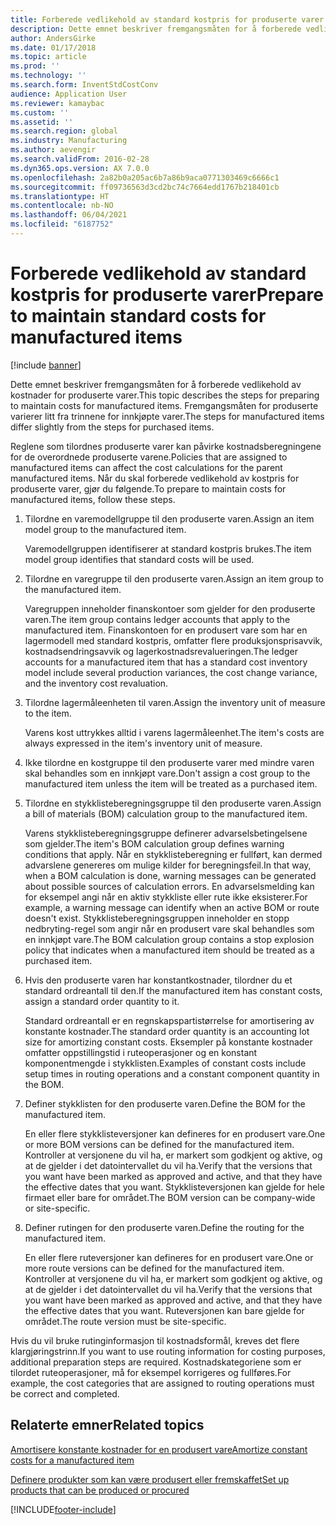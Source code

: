 ```yaml
---
title: Forberede vedlikehold av standard kostpris for produserte varer
description: Dette emnet beskriver fremgangsmåten for å forberede vedlikehold av kostnader for produserte varer.
author: AndersGirke
ms.date: 01/17/2018
ms.topic: article
ms.prod: ''
ms.technology: ''
ms.search.form: InventStdCostConv
audience: Application User
ms.reviewer: kamaybac
ms.custom: ''
ms.assetid: ''
ms.search.region: global
ms.industry: Manufacturing
ms.author: aevengir
ms.search.validFrom: 2016-02-28
ms.dyn365.ops.version: AX 7.0.0
ms.openlocfilehash: 2a82b0a205ac6b7a86b9aca0771303469c6666c1
ms.sourcegitcommit: ff09736563d3cd2bc74c7664edd1767b218401cb
ms.translationtype: HT
ms.contentlocale: nb-NO
ms.lasthandoff: 06/04/2021
ms.locfileid: "6187752"
---
```

# <a name="prepare-to-maintain-standard-costs-for-manufactured-items"></a><span data-ttu-id="c9281-103">Forberede vedlikehold av standard kostpris for produserte varer</span><span class="sxs-lookup"><span data-stu-id="c9281-103">Prepare to maintain standard costs for manufactured items</span></span>

[!include [banner](../includes/banner.md)]

<span data-ttu-id="c9281-104">Dette emnet beskriver fremgangsmåten for å forberede vedlikehold av kostnader for produserte varer.</span><span class="sxs-lookup"><span data-stu-id="c9281-104">This topic describes the steps for preparing to maintain costs for manufactured items.</span></span> <span data-ttu-id="c9281-105">Fremgangsmåten for produserte varierer litt fra trinnene for innkjøpte varer.</span><span class="sxs-lookup"><span data-stu-id="c9281-105">The steps for manufactured items differ slightly from the steps for purchased items.</span></span>

<span data-ttu-id="c9281-106">Reglene som tilordnes produserte varer kan påvirke kostnadsberegningene for de overordnede produserte varene.</span><span class="sxs-lookup"><span data-stu-id="c9281-106">Policies that are assigned to manufactured items can affect the cost calculations for the parent manufactured items.</span></span> <span data-ttu-id="c9281-107">Når du skal forberede vedlikehold av kostpris for produserte varer, gjør du følgende.</span><span class="sxs-lookup"><span data-stu-id="c9281-107">To prepare to maintain costs for manufactured items, follow these steps.</span></span>

1. <span data-ttu-id="c9281-108">Tilordne en varemodellgruppe til den produserte varen.</span><span class="sxs-lookup"><span data-stu-id="c9281-108">Assign an item model group to the manufactured item.</span></span> 

   <span data-ttu-id="c9281-109">Varemodellgruppen identifiserer at standard kostpris brukes.</span><span class="sxs-lookup"><span data-stu-id="c9281-109">The item model group identifies that standard costs will be used.</span></span>

2. <span data-ttu-id="c9281-110">Tilordne en varegruppe til den produserte varen.</span><span class="sxs-lookup"><span data-stu-id="c9281-110">Assign an item group to the manufactured item.</span></span> 

   <span data-ttu-id="c9281-111">Varegruppen inneholder finanskontoer som gjelder for den produserte varen.</span><span class="sxs-lookup"><span data-stu-id="c9281-111">The item group contains ledger accounts that apply to the manufactured item.</span></span> <span data-ttu-id="c9281-112">Finanskontoen for en produsert vare som har en lagermodell med standard kostpris, omfatter flere produksjonsprisavvik, kostnadsendringsavvik og lagerkostnadsrevalueringen.</span><span class="sxs-lookup"><span data-stu-id="c9281-112">The ledger accounts for a manufactured item that has a standard cost inventory model include several production variances, the cost change variance, and the inventory cost revaluation.</span></span>

3. <span data-ttu-id="c9281-113">Tilordne lagermåleenheten til varen.</span><span class="sxs-lookup"><span data-stu-id="c9281-113">Assign the inventory unit of measure to the item.</span></span> 

   <span data-ttu-id="c9281-114">Varens kost uttrykkes alltid i varens lagermåleenhet.</span><span class="sxs-lookup"><span data-stu-id="c9281-114">The item's costs are always expressed in the item's inventory unit of measure.</span></span>

4. <span data-ttu-id="c9281-115">Ikke tilordne en kostgruppe til den produserte varer med mindre varen skal behandles som en innkjøpt vare.</span><span class="sxs-lookup"><span data-stu-id="c9281-115">Don't assign a cost group to the manufactured item unless the item will be treated as a purchased item.</span></span>

5. <span data-ttu-id="c9281-116">Tilordne en stykklisteberegningsgruppe til den produserte varen.</span><span class="sxs-lookup"><span data-stu-id="c9281-116">Assign a bill of materials (BOM) calculation group to the manufactured item.</span></span> 

   <span data-ttu-id="c9281-117">Varens stykklisteberegningsgruppe definerer advarselsbetingelsene som gjelder.</span><span class="sxs-lookup"><span data-stu-id="c9281-117">The item's BOM calculation group defines warning conditions that apply.</span></span> <span data-ttu-id="c9281-118">Når en stykklisteberegning er fullført, kan dermed advarslene genereres om mulige kilder for beregningsfeil.</span><span class="sxs-lookup"><span data-stu-id="c9281-118">In that way, when a BOM calculation is done, warning messages can be generated about possible sources of calculation errors.</span></span> <span data-ttu-id="c9281-119">En advarselsmelding kan for eksempel angi når en aktiv stykkliste eller rute ikke eksisterer.</span><span class="sxs-lookup"><span data-stu-id="c9281-119">For example, a warning message can identify when an active BOM or route doesn't exist.</span></span> <span data-ttu-id="c9281-120">Stykklisteberegningsgruppen inneholder en stopp nedbryting-regel som angir når en produsert vare skal behandles som en innkjøpt vare.</span><span class="sxs-lookup"><span data-stu-id="c9281-120">The BOM calculation group contains a stop explosion policy that indicates when a manufactured item should be treated as a purchased item.</span></span>

6. <span data-ttu-id="c9281-121">Hvis den produserte varen har konstantkostnader, tilordner du et standard ordreantall til den.</span><span class="sxs-lookup"><span data-stu-id="c9281-121">If the manufactured item has constant costs, assign a standard order quantity to it.</span></span> 

   <span data-ttu-id="c9281-122">Standard ordreantall er en regnskapspartistørrelse for amortisering av konstante kostnader.</span><span class="sxs-lookup"><span data-stu-id="c9281-122">The standard order quantity is an accounting lot size for amortizing constant costs.</span></span> <span data-ttu-id="c9281-123">Eksempler på konstante kostnader omfatter oppstillingstid i ruteoperasjoner og en konstant komponentmengde i stykklisten.</span><span class="sxs-lookup"><span data-stu-id="c9281-123">Examples of constant costs include setup times in routing operations and a constant component quantity in the BOM.</span></span>

7. <span data-ttu-id="c9281-124">Definer stykklisten for den produserte varen.</span><span class="sxs-lookup"><span data-stu-id="c9281-124">Define the BOM for the manufactured item.</span></span> 

   <span data-ttu-id="c9281-125">En eller flere stykklisteversjoner kan defineres for en produsert vare.</span><span class="sxs-lookup"><span data-stu-id="c9281-125">One or more BOM versions can be defined for the manufactured item.</span></span> <span data-ttu-id="c9281-126">Kontroller at versjonene du vil ha, er markert som godkjent og aktive, og at de gjelder i det datointervallet du vil ha.</span><span class="sxs-lookup"><span data-stu-id="c9281-126">Verify that the versions that you want have been marked as approved and active, and that they have the effective dates that you want.</span></span> <span data-ttu-id="c9281-127">Stykklisteversjonen kan gjelde for hele firmaet eller bare for området.</span><span class="sxs-lookup"><span data-stu-id="c9281-127">The BOM version can be company-wide or site-specific.</span></span>

8. <span data-ttu-id="c9281-128">Definer rutingen for den produserte varen.</span><span class="sxs-lookup"><span data-stu-id="c9281-128">Define the routing for the manufactured item.</span></span> 

   <span data-ttu-id="c9281-129">En eller flere ruteversjoner kan defineres for en produsert vare.</span><span class="sxs-lookup"><span data-stu-id="c9281-129">One or more route versions can be defined for the manufactured item.</span></span> <span data-ttu-id="c9281-130">Kontroller at versjonene du vil ha, er markert som godkjent og aktive, og at de gjelder i det datointervallet du vil ha.</span><span class="sxs-lookup"><span data-stu-id="c9281-130">Verify that the versions that you want have been marked as approved and active, and that they have the effective dates that you want.</span></span> <span data-ttu-id="c9281-131">Ruteversjonen kan bare gjelde for området.</span><span class="sxs-lookup"><span data-stu-id="c9281-131">The route version must be site-specific.</span></span>

<span data-ttu-id="c9281-132">Hvis du vil bruke rutinginformasjon til kostnadsformål, kreves det flere klargjøringstrinn.</span><span class="sxs-lookup"><span data-stu-id="c9281-132">If you want to use routing information for costing purposes, additional preparation steps are required.</span></span> <span data-ttu-id="c9281-133">Kostnadskategoriene som er tilordet ruteoperasjoner, må for eksempel korrigeres og fullføres.</span><span class="sxs-lookup"><span data-stu-id="c9281-133">For example, the cost categories that are assigned to routing operations must be correct and completed.</span></span>

## <a name="related-topics"></a><span data-ttu-id="c9281-134">Relaterte emner</span><span class="sxs-lookup"><span data-stu-id="c9281-134">Related topics</span></span>

[<span data-ttu-id="c9281-135">Amortisere konstante kostnader for en produsert vare</span><span class="sxs-lookup"><span data-stu-id="c9281-135">Amortize constant costs for a manufactured item</span></span>](amortize-constant-costs-manufactured-item.md)

[<span data-ttu-id="c9281-136">Definere produkter som kan være produsert eller fremskaffet</span><span class="sxs-lookup"><span data-stu-id="c9281-136">Set up products that can be produced or procured</span></span>](manufactured-items-treated-as-purchased-items.md)



[!INCLUDE[footer-include](../../includes/footer-banner.md)]